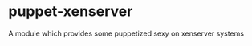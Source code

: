 puppet-xenserver
================

A module which provides some puppetized sexy on xenserver systems
